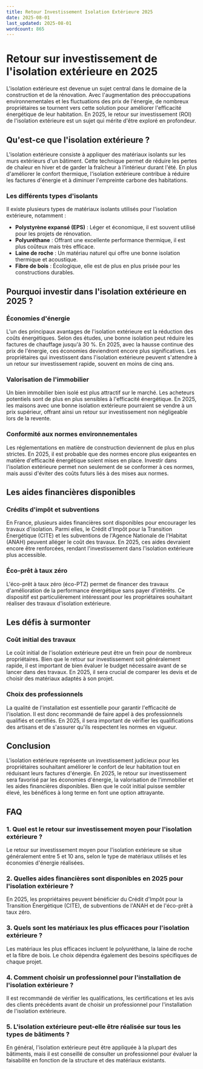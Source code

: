 ```yaml
---
title: Retour Investissement Isolation Extérieure 2025
date: 2025-08-01
last_updated: 2025-08-01
wordcount: 865
---
```


# Retour sur investissement de l'isolation extérieure en 2025

L'isolation extérieure est devenue un sujet central dans le domaine de la construction et de la rénovation. Avec l'augmentation des préoccupations environnementales et les fluctuations des prix de l'énergie, de nombreux propriétaires se tournent vers cette solution pour améliorer l'efficacité énergétique de leur habitation. En 2025, le retour sur investissement (ROI) de l'isolation extérieure est un sujet qui mérite d'être exploré en profondeur.

## Qu'est-ce que l'isolation extérieure ?

L'isolation extérieure consiste à appliquer des matériaux isolants sur les murs extérieurs d'un bâtiment. Cette technique permet de réduire les pertes de chaleur en hiver et de garder la fraîcheur à l'intérieur durant l'été. En plus d'améliorer le confort thermique, l'isolation extérieure contribue à réduire les factures d'énergie et à diminuer l'empreinte carbone des habitations.

### Les différents types d'isolants

Il existe plusieurs types de matériaux isolants utilisés pour l'isolation extérieure, notamment :

- **Polystyrène expansé (EPS)** : Léger et économique, il est souvent utilisé pour les projets de rénovation.
- **Polyuréthane** : Offrant une excellente performance thermique, il est plus coûteux mais très efficace.
- **Laine de roche** : Un matériau naturel qui offre une bonne isolation thermique et acoustique.
- **Fibre de bois** : Écologique, elle est de plus en plus prisée pour les constructions durables.

## Pourquoi investir dans l'isolation extérieure en 2025 ?

### Économies d'énergie

L'un des principaux avantages de l'isolation extérieure est la réduction des coûts énergétiques. Selon des études, une bonne isolation peut réduire les factures de chauffage jusqu'à 30 %. En 2025, avec la hausse continue des prix de l'énergie, ces économies deviendront encore plus significatives. Les propriétaires qui investissent dans l'isolation extérieure peuvent s'attendre à un retour sur investissement rapide, souvent en moins de cinq ans.

### Valorisation de l'immobilier

Un bien immobilier bien isolé est plus attractif sur le marché. Les acheteurs potentiels sont de plus en plus sensibles à l'efficacité énergétique. En 2025, les maisons avec une bonne isolation extérieure pourraient se vendre à un prix supérieur, offrant ainsi un retour sur investissement non négligeable lors de la revente.

### Conformité aux normes environnementales

Les réglementations en matière de construction deviennent de plus en plus strictes. En 2025, il est probable que des normes encore plus exigeantes en matière d'efficacité énergétique soient mises en place. Investir dans l'isolation extérieure permet non seulement de se conformer à ces normes, mais aussi d'éviter des coûts futurs liés à des mises aux normes.

## Les aides financières disponibles

### Crédits d'impôt et subventions

En France, plusieurs aides financières sont disponibles pour encourager les travaux d'isolation. Parmi elles, le Crédit d'Impôt pour la Transition Énergétique (CITE) et les subventions de l'Agence Nationale de l'Habitat (ANAH) peuvent alléger le coût des travaux. En 2025, ces aides devraient encore être renforcées, rendant l'investissement dans l'isolation extérieure plus accessible.

### Éco-prêt à taux zéro

L'éco-prêt à taux zéro (éco-PTZ) permet de financer des travaux d'amélioration de la performance énergétique sans payer d'intérêts. Ce dispositif est particulièrement intéressant pour les propriétaires souhaitant réaliser des travaux d'isolation extérieure.

## Les défis à surmonter

### Coût initial des travaux

Le coût initial de l'isolation extérieure peut être un frein pour de nombreux propriétaires. Bien que le retour sur investissement soit généralement rapide, il est important de bien évaluer le budget nécessaire avant de se lancer dans des travaux. En 2025, il sera crucial de comparer les devis et de choisir des matériaux adaptés à son projet.

### Choix des professionnels

La qualité de l'installation est essentielle pour garantir l'efficacité de l'isolation. Il est donc recommandé de faire appel à des professionnels qualifiés et certifiés. En 2025, il sera important de vérifier les qualifications des artisans et de s'assurer qu'ils respectent les normes en vigueur.

## Conclusion

L'isolation extérieure représente un investissement judicieux pour les propriétaires souhaitant améliorer le confort de leur habitation tout en réduisant leurs factures d'énergie. En 2025, le retour sur investissement sera favorisé par les économies d'énergie, la valorisation de l'immobilier et les aides financières disponibles. Bien que le coût initial puisse sembler élevé, les bénéfices à long terme en font une option attrayante.

## FAQ

### 1. Quel est le retour sur investissement moyen pour l'isolation extérieure ?

Le retour sur investissement moyen pour l'isolation extérieure se situe généralement entre 5 et 10 ans, selon le type de matériaux utilisés et les économies d'énergie réalisées.

### 2. Quelles aides financières sont disponibles en 2025 pour l'isolation extérieure ?

En 2025, les propriétaires peuvent bénéficier du Crédit d'Impôt pour la Transition Énergétique (CITE), de subventions de l'ANAH et de l'éco-prêt à taux zéro.

### 3. Quels sont les matériaux les plus efficaces pour l'isolation extérieure ?

Les matériaux les plus efficaces incluent le polyuréthane, la laine de roche et la fibre de bois. Le choix dépendra également des besoins spécifiques de chaque projet.

### 4. Comment choisir un professionnel pour l'installation de l'isolation extérieure ?

Il est recommandé de vérifier les qualifications, les certifications et les avis des clients précédents avant de choisir un professionnel pour l'installation de l'isolation extérieure.

### 5. L'isolation extérieure peut-elle être réalisée sur tous les types de bâtiments ?

En général, l'isolation extérieure peut être appliquée à la plupart des bâtiments, mais il est conseillé de consulter un professionnel pour évaluer la faisabilité en fonction de la structure et des matériaux existants.